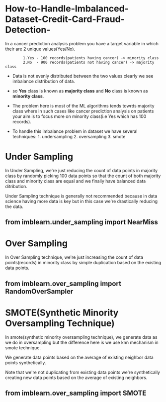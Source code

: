 # How-to-Handle-Imbalanced-Dataset-Credit-Card-Fraud-Detection-

In a cancer prediction analysis problem you have a target variable in which their are 2 unique values(Yes/No).

            1.Yes - 100 records(patients having cancer) -> minority class
            2.No  - 900 records(patients not having cancer) -> majority class

* Data is not evenly distributed between the two values clearly we see imbalance distribution of data.

* so **Yes** class is known as **majority class** and **No** class is known as **minority class**.

* The problem here is most of the ML algorithms tends towrds majority class where in such cases like cancer prediction analysis on patients your aim is to focus more on minority class(i.e Yes which has 100 records).

* To handle this imbalance problem in dataset we have several techniques:
    	      1. undersampling
	          2. oversampling
	          3. smote

# Under Sampling
In Under Sampling, we're just reducing the count of data points in majority class by randomly picking 100 data points so that the count of both majority class and minority class are equal and we finally have balanced data ditribution.

Under Sampling technique is generally not recommended because in data science having more data is key but in this case we're drastically reducing the data.

## from imblearn.under_sampling import NearMiss

# Over Sampling
In Over Sampling technique, we're just increasing the count of data points(records) in minority class by simple duplication based on the existing data points.

## from imblearn.over_sampling import RandomOverSampler

# SMOTE(Synthetic Minority Oversampling Technique)
In smote(synthetic minority oversampling technique), we generate data as we do in oversampling but the difference here is we use knn mechanism in smote technique.

We generate data points based on the average of existing neighbor data points synthetically.

Note that we're not duplicating from existing data points we're synthetically creating new data points based on the average of existing neighbors.

## from imblearn.over_sampling import SMOTE
